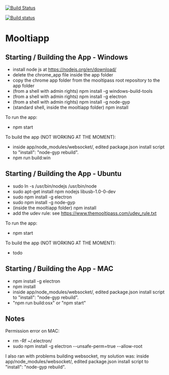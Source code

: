 
[![Build Status](https://travis-ci.org/mediaslav/mooltiapp.svg?branch=master)](https://travis-ci.org/mediaslav/mooltiapp)

[![Build status](https://ci.appveyor.com/api/projects/status/dcgiu6o1nn39hrqo?svg=true)](https://ci.appveyor.com/project/mediaslav/mooltiapp)


# Mooltiapp

Starting / Building the App - Windows
-------------------------------------
- install node js at https://nodejs.org/en/download/
- delete the chrome_app file inside the app folder
- copy the chrome app folder from the mooltipass root repository to the app folder
- (from a shell with admin rights) npm install -g windows-build-tools
- (from a shell with admin rights) npm install -g electron
- (from a shell with admin rights) npm install -g node-gyp
- (standard shell, inside the mooltiapp folder) npm install

To run the app:

- npm start

To build the app (NOT WORKING AT THE MOMENT):

- inside app/node_modules/websocket/, edited package.json install script to "install": "node-gyp rebuild".
- npm run build:win


Starting / Building the App - Ubuntu
------------------------------------
- sudo ln -s /usr/bin/nodejs /usr/bin/node
- sudo apt-get install npm nodejs libusb-1.0-0-dev
- sudo npm install -g electron
- sudo npm install -g node-gyp
- (inside the mooltiapp folder) npm install
- add the udev rule: see https://www.themooltipass.com/udev_rule.txt

To run the app:

- npm start

To build the app (NOT WORKING AT THE MOMENT):

- todo



Starting / Building the App - MAC
---------------------------------

- npm install -g electron
- npm install
- inside app/node_modules/websocket/, edited package.json install script to "install": "node-gyp rebuild".
- "npm run build:osx" or "npm start"

Notes
-----
Permission error on MAC:

- rm -Rf ~/.electron/
- sudo npm install -g electron --unsafe-perm=true --allow-root

I also ran with problems building websocket, my solution was: inside app/node_modules/websocket/, edited package.json install script to "install": "node-gyp rebuild".
